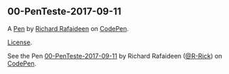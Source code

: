 00-PenTeste-2017-09-11
----------------------


A [Pen](https://codepen.io/R-Rick/pen/MoyrZg) by [Richard Rafaideen](http://codepen.io/R-Rick) on [CodePen](http://codepen.io/).

[License](https://codepen.io/R-Rick/pen/MoyrZg/license).

<p data-height="265" data-theme-id="0" data-slug-hash="MoyrZg" data-default-tab="css,result" data-user="R-Rick" data-embed-version="2" data-pen-title="00-PenTeste-2017-09-11" class="codepen">See the Pen <a href="https://codepen.io/R-Rick/pen/MoyrZg/">00-PenTeste-2017-09-11</a> by Richard Rafaideen (<a href="https://codepen.io/R-Rick">@R-Rick</a>) on <a href="https://codepen.io">CodePen</a>.</p>
